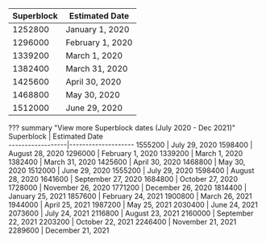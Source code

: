 Superblock        | Estimated Date  
------------------|--------------------
1252800           | January 1, 2020
1296000           | February 1, 2020
1339200           | March 1, 2020
1382400           | March 31, 2020
1425600           | April 30, 2020
1468800           | May 30, 2020
1512000           | June 29, 2020

??? summary "View more Superblock dates (July 2020 - Dec 2021)"
	Superblock        | Estimated Date  
	------------------|--------------------
	1555200           | July 29, 2020
	1598400           | August 28, 2020
	1296000           | February 1, 2020
	1339200           | March 1, 2020
	1382400           | March 31, 2020
	1425600           | April 30, 2020
	1468800           | May 30, 2020
	1512000           | June 29, 2020
	1555200           | July 29, 2020
	1598400           | August 28, 2020
	1641600           | September 27, 2020
	1684800           | October 27, 2020
	1728000           | November 26, 2020
	1771200           | December 26, 2020
	1814400           | January 25, 2021
	1857600           | February 24, 2021
	1900800           | March 26, 2021
	1944000           | April 25, 2021
	1987200           | May 25, 2021
	2030400           | June 24, 2021
	2073600           | July 24, 2021
	2116800           | August 23, 2021
	2160000           | September 22, 2021
	2203200           | October 22, 2021
	2246400           | November 21, 2021
	2289600           | December 21, 2021
